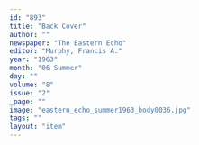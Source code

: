 ```yaml
---
id: "893"
title: "Back Cover"
author: ""
newspaper: "The Eastern Echo"
editor: "Murphy, Francis A."
year: "1963"
month: "06 Summer"
day: ""
volume: "8"
issue: "2"
_page: ""
image: "eastern_echo_summer1963_body0036.jpg"
tags: ""
layout: "item"
---
```


